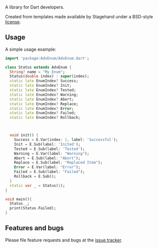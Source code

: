 A library for Dart developers.

Created from templates made available by Stagehand under a BSD-style
[license](https://github.com/dart-lang/stagehand/blob/master/LICENSE).

## Usage

A simple usage example:

```dart
import 'package:AdvEnum/AdvEnum.dart';

class Status extends AdvEnum {
  String? name = "My Enum";
  Status(double index) : super(index);
  static late EnumIndex? Success;
  static late EnumIndex? Init;
  static late EnumIndex? Tested;
  static late EnumIndex? Warning;
  static late EnumIndex? Abort;
  static late EnumIndex? Replace;
  static late EnumIndex? Error;
  static late EnumIndex? Failed;
  static late EnumIndex? Rollback;



  void init() {
    Success = E.Var(index: 1, label: 'Successful');
    Init = E.Sub(label: 'Inited');
    Tested = E.Sub(label: 'Tested');
    Warning = E.Var(label: "Warning");
    Abort = E.Sub(label: "Abort");
    Replace = E.Sub(label: "Replaced Item");
    Error = E.Var(label: "Error");
    Failed = E.Sub(label: "Failed");
    Rollback = E.Sub();
  }
  static var _ = Status(1);
}

void main(){
  Status._;
  print(Status.Failed);
}
```

## Features and bugs

Please file feature requests and bugs at the [issue tracker][tracker].

[tracker]: ""

